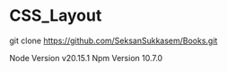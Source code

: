 # CSS_Layout


git clone https://github.com/SeksanSukkasem/Books.git 


Node Version v20.15.1 
Npm Version 10.7.0
